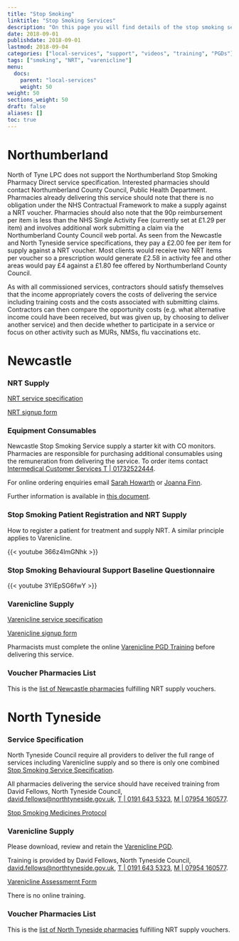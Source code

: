```yaml
---
title: "Stop Smoking"
linktitle: "Stop Smoking Services"
description: "On this page you will find details of the stop smoking services commissioned in our region"
date: 2018-09-01
publishdate: 2018-09-01
lastmod: 2018-09-04
categories: ["local-services", "support", "videos", "training", "PGDs"]
tags: ["smoking", "NRT", "varenicline"]
menu:
  docs:
    parent: "local-services"
    weight: 50
weight: 50
sections_weight: 50
draft: false
aliases: []
toc: true
---
```


# Northumberland

North of Tyne LPC does not support the Northumberland Stop Smoking Pharmacy Direct service specification.  Interested pharmacies should contact Northumberland County Council, Public Health Department.  Pharmacies already delivering this service should note that there is no obligation under the NHS Contractual Framework to make a supply against a NRT voucher. Pharmacies should also note that the 90p reimbursement per item is less than the NHS Single Activity Fee (currently set at £1.29 per item) and involves additional work submitting a claim via the Northumberland County Council web portal.  As seen from the Newcastle and North Tyneside service specifications, they pay a £2.00 fee per item for supply against a NRT voucher.  Most clients would receive two NRT items per voucher so a prescription would generate £2.58 in activity fee and other areas would pay £4 against a £1.80 fee offered by Northumberland County Council.  

As with all commissioned services, contractors should satisfy themselves that the income appropriately covers the costs of delivering the service including training costs and the costs associated with submitting claims.  Contractors can then compare the opportunity costs (e.g. what alternative income could have been received, but was given up, by choosing to deliver another service) and then decide whether to participate in a service or focus on other activity such as MURs, NMSs, flu vaccinations etc.

# Newcastle

### NRT Supply

[NRT service specification](/local/stop-smoking/Newcl-NRT-Service-Spec.pdf)

[NRT signup form](/local/stop-smoking/Newcl-NRT-Signup.docx)

### Equipment Consumables

Newcastle Stop Smoking Service supply a starter kit with CO monitors.  Pharmacies are responsible 
for purchasing additional consumables using the remuneration from delivering the service.  To order 
items contact [Intermedical Customer Services T | 01732522444](Tel:01732522444).  

For online ordering enquiries email [Sarah Howarth](Mailto:sarah@intermedical.co.uk) or [Joanna Finn](Mailto:joanna@intermedical.co.uk).  

Further information is available in [this document](/local/stop-smoking/Newcl-CO-Monitor-Consumables-Ordering.doc).

### Stop Smoking Patient Registration and NRT Supply

How to register a patient for treatment and supply NRT. A similar principle applies to Varenicline.

{{< youtube 366z4ImGNhk >}}

### Stop Smoking Behavioural Support Baseline Questionnaire

{{< youtube 3YIEpSG6fwY >}}

### Varenicline Supply

[Varenicline service specification](/local/stop-smoking/Newcl-Varenicline-Service-Spec.pdf)  

[Varenicline signup form](/local/stop-smoking/Newcl-Varenicline-Signup.pdf)  

Pharmacists must complete the online [Varenicline PGD Training](https://www.northoftynelpc.com/training/varenicline-pgd-newcl/) before delivering this service.

### Voucher Pharmacies List

This is the [list of Newcastle pharmacies](/local/stop-smoking/Newcl-Voucher-Pharmacies.pdf) fulfilling NRT supply vouchers.

# North Tyneside

### Service Specification

North Tyneside Council require all providers to deliver the full range of services including Varenicline supply 
and so there is only one combined [Stop Smoking Service Specification](/local/stop-smoking/NT-Stop-Smoking-Service-Spec.pdf).  

All pharmacies delivering the service should have received training from David Fellows, North Tyneside Council, 
[david.fellows@northtyneside.gov.uk](Mailto:david.fellows@northtyneside.gov.uk), 
[T | 0191 643 5323](Tel:01916435323), [M | 07954 160577](Tel:07954160577).  

[Stop Smoking Medicines Protocol](/local/stop-smoking/NT-NRT-Medicine-Protocol.pdf)

### Varenicline Supply

Please download, review and retain the [Varenicline PGD](/local/stop-smoking/Newcl-Varenicline-PGD.pdf).  

Training is provided by David Fellows, North Tyneside Council, 
[david.fellows@northtyneside.gov.uk](Mailto:david.fellows@northtyneside.gov.uk), 
[T | 0191 643 5323](Tel:01916435323), [M | 07954 160577](Tel:07954160577).  

[Varenicline Assessmernt Form](/local/stop-smoking/NT-Varenicline-Assessment-Form.pdf)  

There is no online training.

### Voucher Pharmacies List

This is the [list of North Tyneside pharmacies](/local/stop-smoking/NT-Voucher-Pharmacies.pdf) fulfilling NRT supply vouchers.
